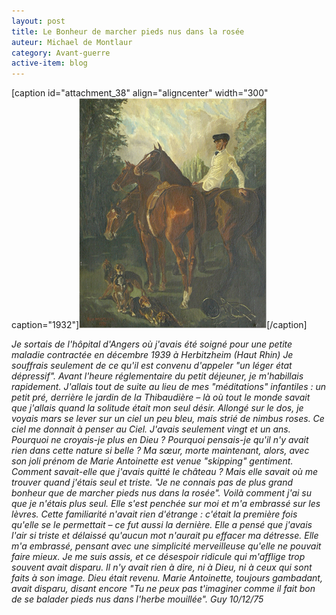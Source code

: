 ```yaml
---
layout: post
title: Le Bonheur de marcher pieds nus dans la rosée
auteur: Michael de Montlaur
category: Avant-guerre
active-item: blog
---
```

[caption id="attachment_38" align="aligncenter" width="300" caption="1932"]<a href="/photos/wordpress/Chevaux300.jpg"><img class="size-full wp-image-38" title="Chevaux300" src="/photos/wordpress/Chevaux300.jpg" alt="" width="300" height="368" /></a>[/caption]

<em>Je sortais de l'hôpital d'Angers où j'avais été soigné pour une petite maladie contractée en décembre 1939 à Herbitzheim (Haut Rhin)
Je souffrais seulement de ce qu'il est convenu d'appeler "un léger état dépressif". Avant l'heure réglementaire du petit déjeuner, je m'habillais rapidement. J'allais tout de suite au lieu de mes "méditations" infantiles : un petit pré, derrière le jardin de la Thibaudière – là où tout le monde savait que j'allais quand la solitude était mon seul désir.
Allongé sur le dos, je voyais mars se lever sur un ciel un peu bleu, mais strié de nimbus roses. Ce ciel me donnait à penser au Ciel. J'avais seulement vingt et un ans. Pourquoi ne croyais-je plus en Dieu ? Pourquoi pensais-je qu'il n'y avait rien dans cette nature si belle ?
Ma sœur, morte maintenant, alors, avec son joli prénom de Marie Antoinette est venue "skipping" gentiment. Comment savait-elle que j'avais quitté le château ? Mais elle savait où me trouver quand j'étais seul et triste.
"Je ne connais pas de plus grand bonheur que de marcher pieds nus dans la rosée". Voilà comment j'ai su que je n'étais plus seul.
Elle s'est penchée sur moi et m'a embrassé sur les lèvres. Cette familiarité n'avait rien d'étrange : c'était la première fois qu'elle se le permettait – ce fut aussi la dernière.
Elle a pensé que j'avais l'air si triste et délaissé qu'aucun mot n'aurait pu effacer ma détresse. Elle m'a embrassé, pensant avec une simplicité merveilleuse qu'elle ne pouvait faire mieux.
Je me suis assis, et ce désespoir ridicule qui m'afflige trop souvent avait disparu. Il n'y avait rien à dire, ni à Dieu, ni à ceux qui sont faits à son image.
Dieu était revenu.
Marie Antoinette, toujours gambadant, avait disparu, disant encore "Tu ne peux pas t'imaginer comme il fait bon de se balader pieds nus dans l'herbe mouillée".</em>
<em>Guy
10/12/75</em>
